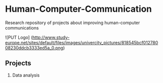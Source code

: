 # Human-Computer-Communication
Research repository of projects about improving human-computer communications

![PUT Logo]
(http://www.study-europe.net/sites/default/files/images/univercity_pictures/818545bcf01278008230ddcb3333ed5a_0.png)

## Projects
01. Data analysis 
